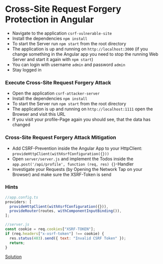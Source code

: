 # Cross-Site Request Forgery Protection in Angular

- Navigate to the application `csrf-vulnerable-site`
- Install the dependencies `npm install`
- To start the Server run `npm start` from the root directory
- The application is up and running on `http://localhost:3000` (if you change something in the Angular app you need to stop the running Web Server and start it again with `npm start`)
- You can login with username `admin` and password `admin`
- Stay logged in

### Execute Cross-Site Request Forgery Attack

- Open the application `csrf-attacker-server`
- Install the dependencies `npm install`
- To start the Server run `npm start` from the root directory
- The application is up and running on `http://localhost:1111` open the Browser and visit this URL
- If you visit your profile-Page again you should see, that the data has changed

### Cross-Site Request Forgery Attack Mitigation

- Add CSRF-Prevention inside the Angular App to your HttpClient: `provideHttpClient(withXsrfConfiguration({}))`
- Open `server/server.js` and implement the Todos inside the `app.post('/api/profile', function (req, res) {}`-Handler
- Investigate your Requests (by Opening the Network Tap on your Browser) and make sure the XSRF-Token is send

### Hints

```typescript
//app.config.ts
providers: [
  provideHttpClient(withXsrfConfiguration({})),
  provideRouter(routes, withComponentInputBinding()),
];
```

```javascript
//server.js
const cookie = req.cookies["XSRF-TOKEN"];
if (req.headers["x-xsrf-token"] !== cookie) {
  res.status(403).send({ text: "Invalid CSRF Token" });
  return;
}
```

[Solution](https://github.com/martinakraus/security-intro-2025/commit/51d4a875e5c4986c64c07721273bf5f451865e5b)
